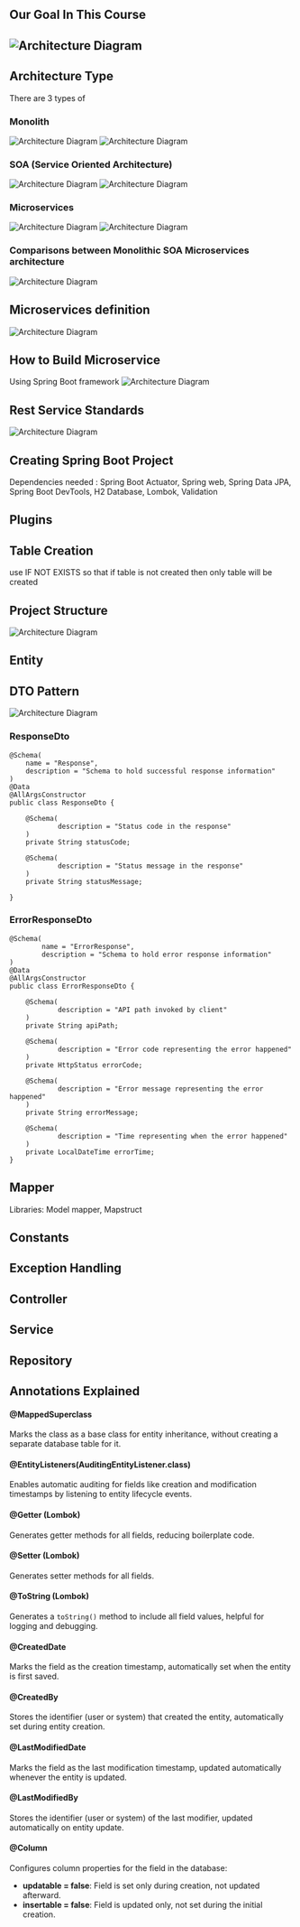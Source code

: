 ## Our Goal In This Course
![Architecture Diagram](/note-images/Architecture.png)
---

## Architecture Type
There are 3 types of 
### Monolith 
![Architecture Diagram](/note-images/Monolith%20Overview.png)
![Architecture Diagram](/note-images/Monolith%20Pros%20&%20Cons.png)

### SOA (Service Oriented Architecture)
![Architecture Diagram](/note-images/SOA%20Overview.png)
![Architecture Diagram](/note-images/SOA%20Pros%20&%20Cons.png)

### Microservices 
![Architecture Diagram](/note-images/Microservice%20Overview.png)
![Architecture Diagram](/note-images/Microservice%20Pros%20&%20Cons.png)

### Comparisons between Monolithic SOA Microservices architecture
![Architecture Diagram](/note-images/Architecture%20Comparison.png)

## Microservices definition
![Architecture Diagram](/note-images/MIcroservice%20Definition.png)

## How to Build Microservice
Using Spring Boot framework
![Architecture Diagram](/note-images/Spring%20Boot%20Advantage.png)

## Rest Service Standards
![Architecture Diagram](/note-images/Rest%20Standards.png)

## Creating Spring Boot Project
Dependencies needed : Spring Boot Actuator, Spring web, Spring Data JPA, Spring Boot DevTools, 
H2 Database, Lombok, Validation

## Plugins 



## Table Creation
use IF NOT EXISTS so that if table is not created then only table will be created

## Project Structure
![Architecture Diagram](/note-images/Project%20Structure.png)

## Entity

## DTO Pattern
![Architecture Diagram](/note-images/DTO%20Pattern.png)

### ResponseDto
```aiignore
@Schema(
    name = "Response",
    description = "Schema to hold successful response information"
)
@Data
@AllArgsConstructor
public class ResponseDto {

    @Schema(
            description = "Status code in the response"
    )
    private String statusCode;

    @Schema(
            description = "Status message in the response"
    )
    private String statusMessage;

}
```
### ErrorResponseDto
```aiignore
@Schema(
        name = "ErrorResponse",
        description = "Schema to hold error response information"
)
@Data
@AllArgsConstructor
public class ErrorResponseDto {

    @Schema(
            description = "API path invoked by client"
    )
    private String apiPath;

    @Schema(
            description = "Error code representing the error happened"
    )
    private HttpStatus errorCode;

    @Schema(
            description = "Error message representing the error happened"
    )
    private String errorMessage;

    @Schema(
            description = "Time representing when the error happened"
    )
    private LocalDateTime errorTime;
}
```
## Mapper
Libraries: Model mapper, Mapstruct

## 

## Constants

## Exception Handling

## Controller

## Service

## Repository





## Annotations Explained
#### @MappedSuperclass
Marks the class as a base class for entity inheritance, without creating a separate database table for it.

#### @EntityListeners(AuditingEntityListener.class)
Enables automatic auditing for fields like creation and modification timestamps by listening to entity lifecycle events.

#### @Getter (Lombok)
Generates getter methods for all fields, reducing boilerplate code.

#### @Setter (Lombok)
Generates setter methods for all fields.

#### @ToString (Lombok)
Generates a `toString()` method to include all field values, helpful for logging and debugging.

#### @CreatedDate
Marks the field as the creation timestamp, automatically set when the entity is first saved.

#### @CreatedBy
Stores the identifier (user or system) that created the entity, automatically set during entity creation.

#### @LastModifiedDate
Marks the field as the last modification timestamp, updated automatically whenever the entity is updated.

#### @LastModifiedBy
Stores the identifier (user or system) of the last modifier, updated automatically on entity update.

#### @Column
Configures column properties for the field in the database:
- **updatable = false**: Field is set only during creation, not updated afterward.
- **insertable = false**: Field is updated only, not set during the initial creation.
